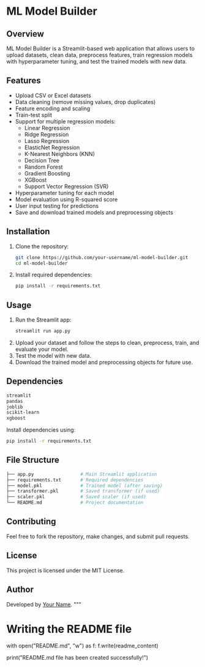 # ML Model Builder

## Overview
ML Model Builder is a Streamlit-based web application that allows users to upload datasets, clean data, preprocess features, train regression models with hyperparameter tuning, and test the trained models with new data.

## Features
- Upload CSV or Excel datasets
- Data cleaning (remove missing values, drop duplicates)
- Feature encoding and scaling
- Train-test split
- Support for multiple regression models:
  - Linear Regression
  - Ridge Regression
  - Lasso Regression
  - ElasticNet Regression
  - K-Nearest Neighbors (KNN)
  - Decision Tree
  - Random Forest
  - Gradient Boosting
  - XGBoost
  - Support Vector Regression (SVR)
- Hyperparameter tuning for each model
- Model evaluation using R-squared score
- User input testing for predictions
- Save and download trained models and preprocessing objects

## Installation
1. Clone the repository:
   ```bash
   git clone https://github.com/your-username/ml-model-builder.git
   cd ml-model-builder
   ```
2. Install required dependencies:
   ```bash
   pip install -r requirements.txt
   ```

## Usage
1. Run the Streamlit app:
   ```bash
   streamlit run app.py
   ```
2. Upload your dataset and follow the steps to clean, preprocess, train, and evaluate your model.
3. Test the model with new data.
4. Download the trained model and preprocessing objects for future use.

## Dependencies
```bash
streamlit
pandas
joblib
scikit-learn
xgboost
```
Install dependencies using:
```bash
pip install -r requirements.txt
```

## File Structure
```bash
├── app.py                 # Main Streamlit application
├── requirements.txt       # Required dependencies
├── model.pkl              # Trained model (after saving)
├── transformer.pkl        # Saved transformer (if used)
├── scaler.pkl             # Saved scaler (if used)
└── README.md              # Project documentation
```

## Contributing
Feel free to fork the repository, make changes, and submit pull requests.

## License
This project is licensed under the MIT License.

## Author
Developed by [Your Name](https://github.com/your-username).
"""

# Writing the README file
with open("README.md", "w") as f:
    f.write(readme_content)

print("README.md file has been created successfully!")
